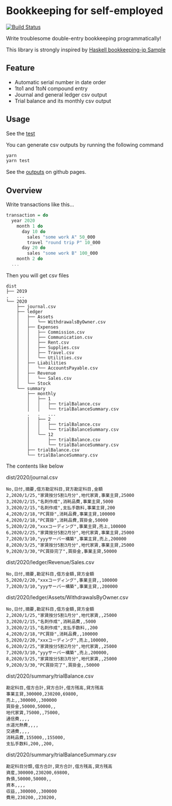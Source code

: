 # Bookkeeping for self-employed

[![Build Status](https://travis-ci.org/hjmtql/bookkeeping-for-selfemployed.svg?branch=master)](https://travis-ci.org/hjmtql/bookkeeping-for-selfemployed)

Write troublesome double-entry bookkeeping programmatically!

This library is strongly inspired by [Haskell bookkeeping-jp Sample](https://github.com/arowM/haskell-bookkeeping-jp-sample)

## Feature

- Automatic serial number in date order
- 1to1 and 1toN compound entry
- Journal and general ledger csv output
- Trial balance and its monthly csv output

## Usage

See the [test](test)

You can generate csv outputs by running the following command

```sh
yarn
yarn test
```

See the [outputs](https://github.com/hjmtql/bookkeeping-for-selfemployed/tree/gh-pages) on github pages.

## Overview

Write transactions like this...

```purescript
transaction = do
  year 2020
    month 1 do
      day 10 do
        sales "some work A" 50_000
        travel "round trip P" 10_000
      day 20 do
        sales "some work B" 100_000
    month 2 do
  ...
```

Then you will get csv files

```
dist
├── 2019
.   ...
└── 2020
    ├── journal.csv
    ├── ledger
    │   ├── Assets
    │   │   └── WithdrawalsByOwner.csv
    │   ├── Expenses
    │   │   ├── Commission.csv
    │   │   ├── Communication.csv
    │   │   ├── Rent.csv
    │   │   ├── Supplies.csv
    │   │   ├── Travel.csv
    │   │   └── Utilities.csv
    │   ├── Liabilities
    │   │   └── AccountsPayable.csv
    │   ├── Revenue
    │   │   └── Sales.csv
    │   └── Stock
    └── summary
        ├── monthly
        │   ├── 1
        │   │   ├── trialBalance.csv
        │   │   └── trialBalanceSummary.csv
        .   .   ...
        │   ├── 2
        │   │   ├── trialBalance.csv
        │   │   └── trialBalanceSummary.csv
        │   └── 12
        │       ├── trialBalance.csv
        │       └── trialBalanceSummary.csv
        ├── trialBalance.csv
        └── trialBalanceSummary.csv
```

The contents like below

dist/2020/journal.csv
```
No,日付,摘要,借方勘定科目,貸方勘定科目,金額
2,2020/1/25,"家賃按分5割1月分",地代家賃,事業主貸,25000
3,2020/2/15,"名刺作成",消耗品費,事業主貸,5000
3,2020/2/15,"名刺作成",支払手数料,事業主貸,200
4,2020/2/18,"PC買掛",消耗品費,事業主貸,100000
4,2020/2/18,"PC買掛",消耗品費,買掛金,50000
5,2020/2/20,"xxxコーディング",事業主貸,売上,100000
6,2020/2/25,"家賃按分5割2月分",地代家賃,事業主貸,25000
7,2020/3/10,"yyyサーバー構築",事業主貸,売上,200000
8,2020/3/25,"家賃按分5割3月分",地代家賃,事業主貸,25000
9,2020/3/30,"PC買掛完了",買掛金,事業主貸,50000
```

dist/2020/ledger/Revenue/Sales.csv
```
No,日付,摘要,勘定科目,借方金額,貸方金額
5,2020/2/20,"xxxコーディング",事業主貸,,100000
7,2020/3/10,"yyyサーバー構築",事業主貸,,200000
```

dist/2020/ledger/Assets/WithdrawalsByOwner.csv
```
No,日付,摘要,勘定科目,借方金額,貸方金額
2,2020/1/25,"家賃按分5割1月分",地代家賃,,25000
3,2020/2/15,"名刺作成",消耗品費,,5000
3,2020/2/15,"名刺作成",支払手数料,,200
4,2020/2/18,"PC買掛",消耗品費,,100000
5,2020/2/20,"xxxコーディング",売上,100000,
6,2020/2/25,"家賃按分5割2月分",地代家賃,,25000
7,2020/3/10,"yyyサーバー構築",売上,200000,
8,2020/3/25,"家賃按分5割3月分",地代家賃,,25000
9,2020/3/30,"PC買掛完了",買掛金,,50000
```

dist/2020/summary/trialBalance.csv
```
勘定科目,借方合計,貸方合計,借方残高,貸方残高
事業主貸,300000,230200,69800,
売上,,300000,,300000
買掛金,50000,50000,,
地代家賃,75000,,75000,
通信費,,,,
水道光熱費,,,,
交通費,,,,
消耗品費,155000,,155000,
支払手数料,200,,200,
```

dist/2020/summary/trialBalanceSummary.csv
```
勘定科目分類,借方合計,貸方合計,借方残高,貸方残高
資産,300000,230200,69800,
負債,50000,50000,,
資本,,,,
収益,,300000,,300000
費用,230200,,230200,
```
